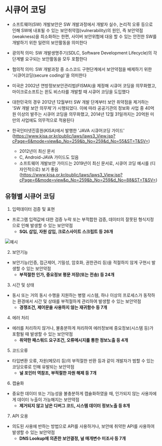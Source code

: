 # 시큐어 코딩
- 소프트웨어(SW) 개발보안은 SW 개발과정에서 개발자 실수, 논리적 오류 등으로 인해 SW에 내포될 수 있는 보안취약점(vulnerability)의 원인, 즉 보안약점(weakness)을 최소화하는 한편, 사이버 보안위험에 대응 할 수 있는 안전한 SW를 개발하기 위한 일련의 보안활동을 의미한다

- 광의적 의미: SW 개발생명주기(SDLC, Software Development Lifecycle)의 각 단계별 요구되는 보안활동을 모두 포함한다

- 협의적 의미: SW 개발과정 중 소스코드 구현단계에서 보안약점을 배제하기 위한 '시큐어코딩(secure coding)'을 의미한다

- 미국은 2002년 연방정보보안관리법(FISMA)을 제정해 시큐어 코딩을 의무화했고, 마이크로소프트는 윈도 비스타를 개발할 때 시큐어 코딩을 도입했다

- 대한민국의 경우 2012년 12월부터 SW 개발 단계부터 보안 취약점을 제거하는 'SW 개발 보안 의무제'가 시행되었다. 이에 따라 공공기관의 정보화 사업 중 40억원 이상의 발주는 시큐어 코딩을 의무화했고, 2014년 12월 31일까지는 20억원 미만의 사업에도 의무적으로 적용된다

- 한국인터넷진흥원(KISA)에서 발행한 'JAVA 시큐어코딩 가이드' (https://www.kisa.or.kr/public/laws/laws3_View.jsp?cPage=6&mode=view&p_No=259&b_No=259&d_No=55&ST=T&SV=)
    - 2012년이 최신 문서
    - C, Android-JAVA 가이드도 있음
    - 소프트웨어 개발보안 가이드는 2019년이 최신 문서로, 시큐어 코딩 예시를 (디자인적으로) 보기 좋음(https://www.kisa.or.kr/public/laws/laws3_View.jsp?cPage=6&mode=view&p_No=259&b_No=259&d_No=88&ST=T&SV=)


## 유형별 시큐어 코딩
1. 입력데이터 검증 및 표현
- 프로그램 입력값에 대한 검증 누락 또는 부적합한 검증, 데이터의 잘못된 형식지정으로 인해 발생할 수 있는 보안약점
    - **SQL 삽입, 자원 삽입, 크로스사이트 스크립트 등 26개**

![예시](https://github.com/ohbokdong/SoftwareEngineeringStudy/blob/master/summary/img/securecoding1.PNG?raw=true)

2. 보안기능
- 보안기능(인증, 접근제어, 기밀성, 암호화, 권한관리 등)을 적절하지 않게 구현시 발생할 수 있는 보안약점
    - **부적절한 인가, 중요정보 평문 저장(또는 전송) 등 24개**

3. 시간 및 상태
- 동시 또는 거의 동시 수행을 지원하는 병렬 시스템, 하나 이상의 프로세스가 동작하는 환경에서 시간 및 상태를 부적절하게 관리하여 발생할 수 있는 보안약점
    - **경쟁조건, 제어문을 사용하지 않는 재귀함수 등 7개**

4. 에러 처리
- 에러를 처리하지 않거나, 불충분하게 처리하여 에러정보에 중요정보(시스템 등)가 포함될 때 발생할 수 있는 보안약점
    - **취약한 패스워드 요구조건, 오류메시지를 통한 정보노출 등 4개**

5. 코드오류
- 타입변환 오류, 자원(메모리 등)의 부적절한 반환 등과 같이 개발자가 범할 수 있는 코딩오류로 인해 유발되는 보안약점
    - **널 포인터 역참조, 부적절한 자원 해제 등 7개**

6. 캡슐화
- 중요한 데이터 또는 기능성을 불충분하게 캡슐화하였을 때, 인가되지 않는 사용자에게 데이터  누출이 가능해지는 보안약점
    - **제거되지 않고 남은 디버그 코드, 시스템 데이터 정보노출 등 8개**

7. API 오용
- 의도된 사용에 반하는 방법으로 API를 사용하거나, 보안에 취약한 API를 사용하여 발생할 수 있는 보안약점
    - **DNS Lookup에 의존한 보안결정, 널 매개변수 미조사 등 7개**


